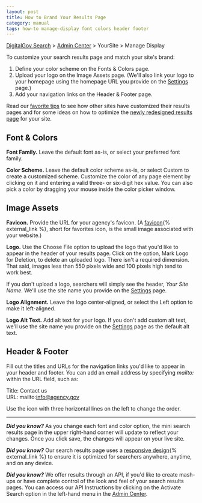 ```yaml
---
layout: post
title: How to Brand Your Results Page
category: manual
tags: how-to manage-display font colors header footer
---
```


[DigitalGov Search](/index.html) > [Admin Center](https://search.usa.gov/sites/) > YourSite > Manage Display

To customize your search results page and match your site's brand:

1. Define your color scheme on the Fonts & Colors page.
1. Upload your logo on the Image Assets page. (We'll also link your logo to your homepage using the homepage URL you provide on the [Settings](/manual/settings.html) page.)
1. Add your navigation links on the Header & Footer page.

Read our [favorite tips](/blog/serp-redesign-tips.html) to see how other sites have customized their results pages and for some ideas on how to optimize the [newly redesigned results page](/blog/serp-redesign.html) for your site.

## Font & Colors

**Font Family.** Leave the default font as-is, or select your preferred font family.

**Color Scheme.** Leave the default color scheme as-is, or select Custom to create a customized scheme. Customize the color of any page element by clicking on it and entering a valid three- or six-digit hex value. You can also pick a color by dragging your mouse inside the color picker window.

## Image Assets

**Favicon.** Provide the URL for your agency's favicon. (A [favicon](http://webdesign.about.com/od/favicon/f/blfaqfavicon1.htm){% external_link %}, short for favorites icon, is the small image associated with your website.)

**Logo.** Use the Choose File option to upload the logo that you'd like to appear in the header of your results page. Click on the option, Mark Logo for Deletion, to delete an uploaded logo. There isn't a required dimension. That said, images less than 550 pixels wide and 100 pixels high tend to work best.

If you don't upload a logo, searchers will simply see the header, *Your Site Name*. We'll use the site name you provide on the [Settings](/manual/settings.html) page.

**Logo Alignment.** Leave the logo center-aligned, or select the Left option to make it left-aligned.

**Logo Alt Text.** Add alt text for your logo. If you don't add custom alt text, we'll use the site name you provide on the [Settings](/manual/settings.html) page as the default alt text.

## Header & Footer

Fill out the titles and URLs for the navigation links you'd like to appear in your header and footer. You can add an email address by specifying *mailto:* within the URL field, such as:

Title: Contact us  
URL: mailto:info@agency.gov

Use the icon with three horizontal lines on the left to change the order.

---

***Did you know?*** As you change each font and color option, the mini search results page in the upper right-hand corner will update to reflect your changes. Once you click save, the changes will appear on your live site.

***Did you know?*** Our search results page uses a [responsive design](http://alistapart.com/topic/responsive-design){% external_link %} to ensure it is optimized for searchers anywhere, anytime, and on any device. 

***Did you know?*** We offer results through an API, if you'd like to create mash-ups or have complete control of the look and feel of your search results pages. You can access our API Instructions by clicking on the Activate Search option in the left-hand menu in the [Admin Center](https://search.usa.gov/sites/).